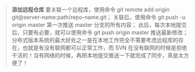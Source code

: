 
> **添加远程仓库**
要关联一个远程库，使用命令 git remote add origin git@server-name:path/repo-name.git；
关联后，使用命令 git push -u origin master 第一次推送 master 分支的所有内容；
此后，每次本地提交后，只要有必要，就可以使用命令 git push origin master 推送最新修改；
分布式版本系统的最大好处之一是在本地工作完全不需要考虑远程库的存在，也就是有没有联网都可以正常工作，而 SVN 在没有联网的时候是拒绝干活的！当有网络的时候，再把本地提交推送一下就完成了同步，真是太方便了！
